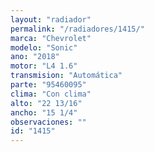 ```yaml
---
layout: "radiador"
permalink: "/radiadores/1415/"
marca: "Chevrolet"
modelo: "Sonic"
ano: "2018"
motor: "L4 1.6"
transmision: "Automática"
parte: "95460095"
clima: "Con clima"
alto: "22 13/16"
ancho: "15 1/4"
observaciones: ""
id: "1415"
---
```


